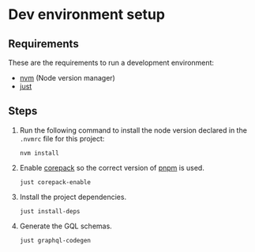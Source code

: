 # Dev environment setup

## Requirements
These are the requirements to run a development environment:

- [nvm](https://github.com/nvm-sh/nvm) (Node version manager)
- [just](https://github.com/casey/just)

## Steps

1. Run the following command to install the node version declared in the `.nvmrc` file for this project:

    ```shell
    nvm install
    ```

2. Enable [corepack](https://github.com/nodejs/corepack) so the correct
version of [pnpm](https://pnpm.io/motivation) is used.

    ```shell
    just corepack-enable
    ```

3. Install the project dependencies.

    ```shell
    just install-deps
    ```

4. Generate the GQL schemas.

    ```shell
    just graphql-codegen
    ```